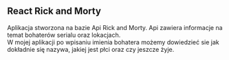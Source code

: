 ## React Rick and Morty

Aplikacja stworzona na bazie Api Rick and Morty. Api zawiera informacje na temat bohaterów serialu oraz lokacjach.</br>
W mojej aplikacji po wpisaniu imienia bohatera możemy dowiedzieć sie jak dokładnie się nazywa, jakiej jest płci oraz czy jeszcze żyje.
